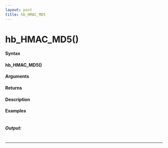```yaml
---
layout: post
title: hb_HMAC_MD5
---
```


# hb_HMAC_MD5()


#### Syntax

#### hb_HMAC_MD5()

#### Arguments

#### Returns

#### Description

#### Examples

```

```

##### Output:

```

```

---